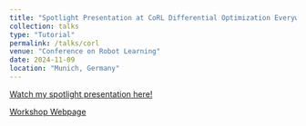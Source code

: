 ```yaml
---
title: "Spotlight Presentation at CoRL Differential Optimization Everywhere Workshop"
collection: talks
type: "Tutorial"
permalink: /talks/corl
venue: "Conference on Robot Learning"
date: 2024-11-09
location: "Munich, Germany"
---
```


[Watch my spotlight presentation here!](https://www.youtube.com/watch?v=N4g87ZMPpbY)

[Workshop Webpage](https://sites.google.com/seas.upenn.edu/corl-2024-workshop-diff/)
